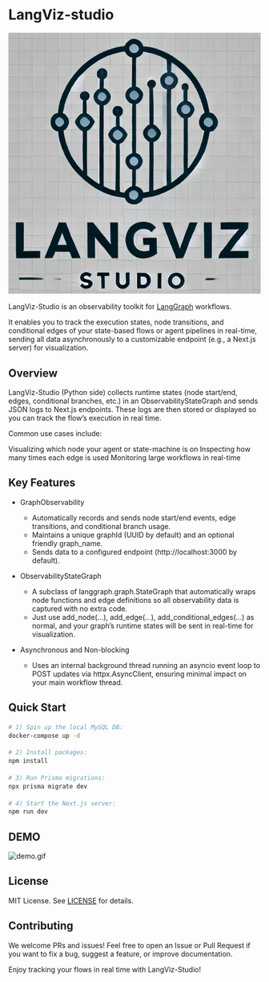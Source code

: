 # LangViz-studio

![logo.png](./images/logo.png)

LangViz-Studio is an observability toolkit for [LangGraph](https://pypi.org/project/langgraph/) workflows.

It enables you to track the execution states, node transitions, and conditional edges of your state-based flows or agent pipelines in real-time, sending all data asynchronously to a customizable endpoint (e.g., a Next.js server) for visualization.

## Overview
LangViz-Studio (Python side) collects runtime states (node start/end, edges, conditional branches, etc.) in an ObservabilityStateGraph and sends JSON logs to Next.js endpoints. These logs are then stored or displayed so you can track the flow’s execution in real time.

Common use cases include:

Visualizing which node your agent or state-machine is on
Inspecting how many times each edge is used
Monitoring large workflows in real-time

## Key Features

- GraphObservability
    - Automatically records and sends node start/end events, edge transitions, and conditional branch usage.
    - Maintains a unique graphId (UUID by default) and an optional friendly graph_name.
    - Sends data to a configured endpoint (http://localhost:3000 by default).

- ObservabilityStateGraph
    - A subclass of langgraph.graph.StateGraph that automatically wraps node functions and edge definitions so all observability data is captured with no extra code.
    - Just use add_node(...), add_edge(...), add_conditional_edges(...) as normal, and your graph’s runtime states will be sent in real-time for visualization.

- Asynchronous and Non-blocking
    - Uses an internal background thread running an asyncio event loop to POST updates via httpx.AsyncClient, ensuring minimal impact on your main workflow thread.

## Quick Start

```bash
# 1) Spin up the local MySQL DB:
docker-compose up -d

# 2) Install packages:
npm install

# 3) Run Prisma migrations:
npx prisma migrate dev

# 4) Start the Next.js server:
npm run dev
```

## DEMO

![demo.gif](images/demo.gif)

## License
MIT License. See [LICENSE](./LICENSE) for details.

## Contributing
We welcome PRs and issues! Feel free to open an Issue or Pull Request if you want to fix a bug, suggest a feature, or improve documentation.

Enjoy tracking your flows in real time with LangViz-Studio!